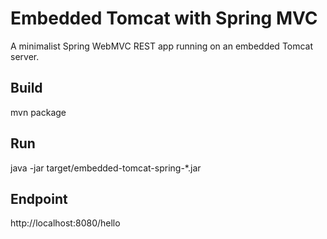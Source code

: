 # Embedded Tomcat with Spring MVC
A minimalist Spring WebMVC REST app running on an embedded Tomcat server.

## Build
mvn package

## Run
java -jar target/embedded-tomcat-spring-*.jar

## Endpoint
http://localhost:8080/hello